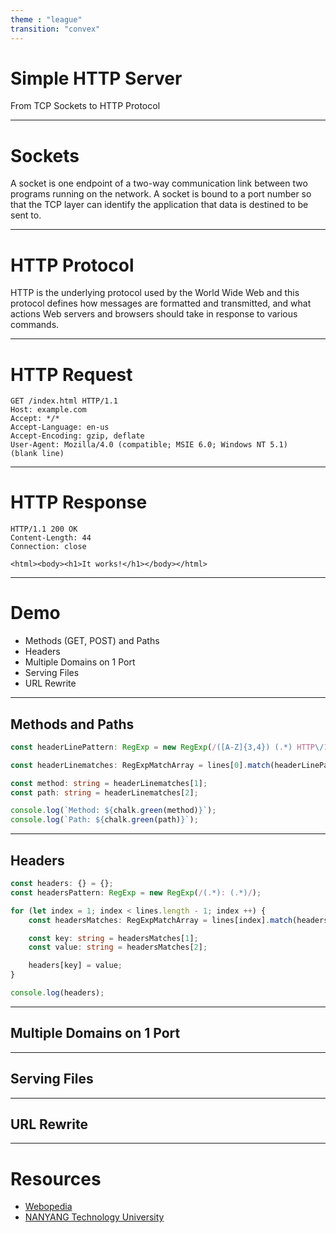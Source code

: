 ```yaml
---
theme : "league"
transition: "convex"
---
```


# Simple HTTP Server

From TCP Sockets to HTTP Protocol

---

# Sockets

A socket is one endpoint of a two-way communication link between two programs running on the network. A socket is bound to a port number so that the TCP layer can identify the application that data is destined to be sent to.

---

# HTTP Protocol

HTTP is the underlying protocol used by the World Wide Web and this protocol defines how messages are formatted and transmitted, and what actions Web servers and browsers should take in response to various commands.

---

# HTTP Request

```
GET /index.html HTTP/1.1
Host: example.com
Accept: */*
Accept-Language: en-us
Accept-Encoding: gzip, deflate
User-Agent: Mozilla/4.0 (compatible; MSIE 6.0; Windows NT 5.1)
(blank line)
```

---

# HTTP Response

```
HTTP/1.1 200 OK
Content-Length: 44
Connection: close
  
<html><body><h1>It works!</h1></body></html>
```

---

# Demo

* Methods (GET, POST) and Paths
* Headers
* Multiple Domains on 1 Port
* Serving Files
* URL Rewrite

---

## Methods and Paths

```typescript
const headerLinePattern: RegExp = new RegExp(/([A-Z]{3,4}) (.*) HTTP\/1\.1/);

const headerLinematches: RegExpMatchArray = lines[0].match(headerLinePattern);

const method: string = headerLinematches[1];
const path: string = headerLinematches[2];

console.log(`Method: ${chalk.green(method)}`);
console.log(`Path: ${chalk.green(path)}`);
```

---

## Headers

```typescript
const headers: {} = {};
const headersPattern: RegExp = new RegExp(/(.*): (.*)/);

for (let index = 1; index < lines.length - 1; index ++) {
    const headersMatches: RegExpMatchArray = lines[index].match(headersPattern);

    const key: string = headersMatches[1];
    const value: string = headersMatches[2];

    headers[key] = value;
}

console.log(headers);
```
---

## Multiple Domains on 1 Port

---

## Serving Files

---

## URL Rewrite

---

# Resources

* [Webopedia](https://www.webopedia.com/TERM/H/HTTP.html)
* [NANYANG Technology University](https://www.ntu.edu.sg/home/ehchua/programming/webprogramming/HTTP_Basics.html)

